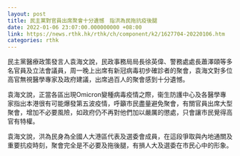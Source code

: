 ```yaml
---
layout: post
title: 民主黨對官員出席聚會十分遺憾　指洪為民拖抗疫後腿
date: 2022-01-06 23:07:00.000000000 +08:00
link: https://news.rthk.hk/rthk/ch/component/k2/1627704-20220106.htm
categories: rthk
---
```


民主黨醫療政策發言人袁海文說，民政事務局局長徐英偉、警務處處長蕭澤頤等多名官員及立法會議員，周一晚上出席有新冠病毒初步確診者的聚會，袁海文對多位高官無視醫學專家及政府建議，出席過百人的聚會感到十分遺憾。

袁海文說，正當各區出現Omicron變種病毒疫情之際，衞生防護中心及各醫學專家指出本港很有可能爆發第五波疫情，呼籲市民盡量避免聚會，有關官員出席大型聚會，增加不必要風險，如政府仍不再對他們加以嚴厲的懲處，只會讓市民覺得高官有特權。

袁海文說，洪為民身為全國人大港區代表及選委會成員，在這段爭取與內地通關及重要抗疫時刻，聚會完全是不必要及拖後腿，有損人大及選委在市民心中的形象。
